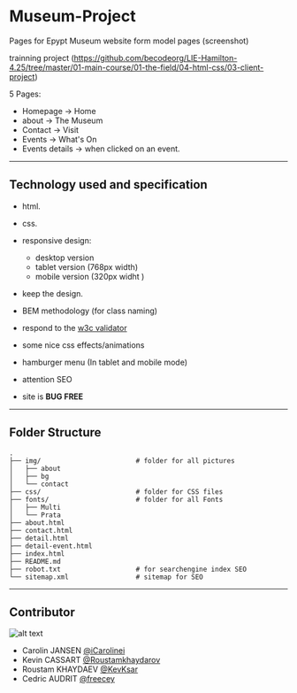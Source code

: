 # Museum-Project

Pages for Epypt Museum website form model pages (screenshot)

trainning project (https://github.com/becodeorg/LIE-Hamilton-4.25/tree/master/01-main-course/01-the-field/04-html-css/03-client-project)

5 Pages:
- Homepage -> Home
- about -> The Museum
- Contact -> Visit
- Events -> What's On
- Events details -> when clicked on an event.

___
## Technology used and specification

- html.
- css.

- responsive design:
    * desktop version
    * tablet version (768px width)
    * mobile version (320px widht )

- keep the design.
- BEM methodology (for class naming)
- respond to the [w3c validator](https://validator.w3.org/)
- some nice css effects/animations
- hamburger menu (In tablet and mobile mode)
- attention SEO
- site is **BUG FREE**

___
## Folder Structure

    .
    ├── img/                        # folder for all pictures
    │   ├── about
    │   ├── bg
    │   └── contact
    ├── css/                        # folder for CSS files
    ├── fonts/                      # folder for all Fonts
    │   ├── Multi 
    │   └── Prata
    ├── about.html
    ├── contact.html
    ├── detail.html
    ├── detail-event.html
    ├── index.html
    ├── README.md
    ├── robot.txt                   # for searchengine index SEO
    └── sitemap.xml                 # sitemap for SEO

___
## Contributor


![alt text](https://laughingsquid.com/wp-content/uploads/2019/12/Puppies-on-Treadmill.gif "Team Pictures")


* Carolin JANSEN    [@iCarolinei](https://github.com/iCarolinei)
* Kevin CASSART     [@Roustamkhaydarov](https://github.com/Roustamkhaydarov/)
* Roustam KHAYDAEV  [@KevKsar](https://github.com/KevKsar/)
* Cedric AUDRIT     [@freecey](https://github.com/freecey/)
